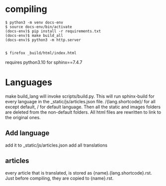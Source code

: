 # compiling
```
$ python3 -m venv docs-env
$ source docs-env/bin/activate
(docs-env)$ pip install -r requirements.txt
(docs-env)$ make build_all
(docs-env)$ python3 -m http.server


$ firefox _build/html/index.html
```

requires python3.10 for sphinx==7.4.7

# Languages

make build_lang will invoke scripts/build.py. This will run sphinx-build for every language in the _static/js/articles.json file. /{lang.shortcode}/ for all except default, / for default language.
Then all the static and images folders are deleted from the non-default folders. All html files are rewritten to link to the original ones.

## Add language
add it to _static/js/articles.json
add all translations

## articles
every article that is translated, is stored as {name}.{lang.shortcode}.rst. Just before compiling, they are copied to {name}.rst.
